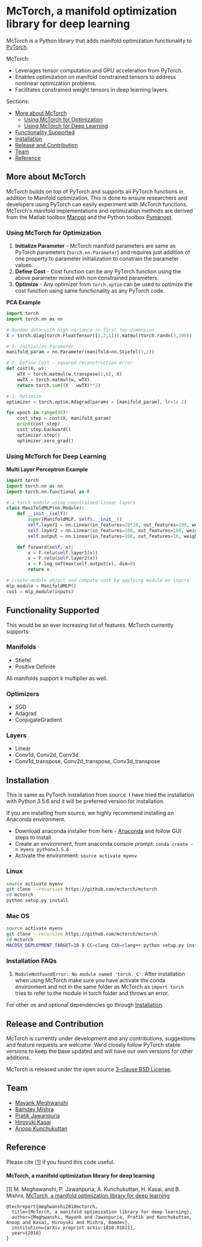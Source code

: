 # McTorch, a manifold optimization library for deep learning 

McTorch is a Python library that adds manifold optimization functionality to [PyTorch](https://github.com/pytorch/pytorch).  

McTorch:
 - Leverages tensor computation and GPU acceleration from PyTorch.
 - Enables optimization on manifold constrained tensors to address nonlinear optimization problems.
 - Facilitates constrained weight tensors in deep learning layers.

Sections:
- [More about McTorch](#more-about-mctorch)
  - [Using McTorch for Optimization](#using-mctorch-for-optimization)
  - [Using McTorch for Deep Learning](#using-mctorch-for-deep-learning)
- [Functionality Supported](#functionality-supported)
- [Installation](#installation)
- [Release and Contribution](#release-and-contribution)
- [Team](#team)
- [Reference](#reference)

## More about McTorch
McTorch builds on top of PyTorch and supports all PyTorch functions in addition to Manifold optimization. This is done to ensure researchers and developers using PyTorch can easily experiment with McTorch functions. McTorch's manifold implementations and optimization methods are derived from the Matlab toolbox [Manopt](http://manopt.org/) and the Python toolbox [Pymanopt](https://pymanopt.github.io/).

### Using McTorch for Optimization

1. **Initialize Parameter** - McTorch manifold parameters are same as PyTorch parameters (`torch.nn.Parameter`) and requires just addition of one property to parameter initialization to constrain the parameter values. 
2. **Define Cost** - Cost function can be any PyTorch function using the above parameter mixed with non constrained parameters.
3. **Optimize** - Any optimizer from `torch.optim` can be used to optimize the cost function using same functionality as any PyTorch code.

**PCA Example**
```python
import torch
import torch.nn as nn

# Random data with high variance in first two dimension
X = torch.diag(torch.FloatTensor([3,2,1])).matmul(torch.randn(3,200))

# 1. Initialize Parameter
manifold_param = nn.Parameter(manifold=nn.Stiefel(3,2))

# 2. Define Cost - squared reconstruction error
def cost(X, w):
    wTX = torch.matmul(w.transpose(1,0), X)
    wwTX = torch.matmul(w, wTX)
    return torch.sum((X - wwTX)**2)

# 3. Optimize
optimizer = torch.optim.Adagrad(params = [manifold_param], lr=1e-2)

for epoch in range(30):
    cost_step = cost(X, manifold_param)
    print(cost_step)
    cost_step.backward()
    optimizer.step()
    optimizer.zero_grad()
```

### Using McTorch for Deep Learning
**Multi Layer Perceptron Example**
```python
import torch
import torch.nn as nn
import torch.nn.functional as F

# a torch module using constrained linear layers
class ManifoldMLP(nn.Module):
    def __init__(self):
        super(ManifoldMLP, self).__init__()
        self.layer1 = nn.Linear(in_features=28*28, out_features=100, weight_manifold=nn.Stiefel)
        self.layer2 = nn.Linear(in_features=100, out_features=100, weight_manifold=nn.PositiveDefinite)
        self.output = nn.Linear(in_features=100, out_features=10, weight_manifold=nn.Stiefel)

    def forward(self, x):
        x = F.relu(self.layer1(x))
        x = F.relu(self.layer2(x))
        x = F.log_softmax(self.output(x), dim=0)
        return x

# create module object and compute cost by applying module on inputs
mlp_module = ManifoldMLP()
cost = mlp_module(inputs)

```

## Functionality Supported
This would be an ever increasing list of features. McTorch currently supports:

### Manifolds
- Stiefel
- Positive Definite

All manifolds support k multiplier as well.

### Optimizers
- SGD
- Adagrad
- ConjugateGradient

### Layers
- Linear
- Conv1d, Conv2d, Conv3d
- Conv1d\_transpose, Conv2d\_transpose, Conv3d\_transpose



## Installation
This is same as PyTorch installation from source. I have tried the installation with Python 3.5.6 and it will be preferred version for installation.

If you are installing from source, we highly recommend installing an Anaconda environment. 
- Download  anaconda installer from here - [Anaconda](https://www.anaconda.com/download/) and follow GUI steps to install
- Create an environment, from anaconda console prompt: ```conda create -n myenv python=3.5.6```
- Activate the environment: ```source activate myenv```

### Linux
```bash
source activate myenv
git clone --recursive https://github.com/mctorch/mctorch
cd mctorch
python setup.py install
```

### Mac OS
```bash
source activate myenv
git clone --recursive https://github.com/mctorch/mctorch
cd mctorch
MACOSX_DEPLOYMENT_TARGET=10.9 CC=clang CXX=clang++ python setup.py install
```

### Installation FAQs
1. ```ModuleNotFoundError: No module named 'torch._C'```: 
After installation when using McTorch make sure you have activate the conda environment and not in the same folder as McTorch as ```import torch``` tries to refer to the module in torch folder and throws an error. 

For other os and optional dependencies go through [Installation](pytorch-README.md#installation).

## Release and Contribution
McTorch is currently under development and any contributions, suggestions and feature requests are welcome. We'd closely follow PyTorch stable versions to keep the base updated and will have our own versions for other additions.

McTorch is released under the open source [3-clause BSD License](LICENSE).

## Team 
- [Mayank Meghwanshi](https://github.com/mayank127/)
- [Bamdev Mishra](https://github.com/bamdevm)
- [Pratik Jawanpuria](https://pratikjawanpuria.com)
- [Hiroyuki Kasai](https://github.com/hiroyuki-kasai)
- [Anoop Kunchukuttan](https://github.com/anoopkunchukuttan)

## Reference
Please cite [[1](https://arxiv.org/abs/1810.01811)] if you found this code useful.
#### McTorch, a manifold optimization library for deep learning
[1] M. Meghawanshi, P. Jawanpuria, A. Kunchukuttan, H. Kasai, and B. Mishra, [McTorch, a manifold optimization library for deep learning](https://arxiv.org/abs/1810.01811)

```
@techreport{meghwanshi2018mctorch,
  title={McTorch, a manifold optimization library for deep learning},
  author={Meghwanshi, Mayank and Jawanpuria, Pratik and Kunchukuttan, Anoop and Kasai, Hiroyuki and Mishra, Bamdev},
  institution={arXiv preprint arXiv:1810.01811},
  year={2018}
}
```


